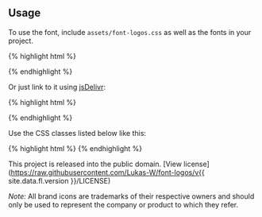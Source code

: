 
## Usage

To use the font, include `assets/font-logos.css` as well as the fonts in your project.

{% highlight html %}
<link href="/assets/stylesheets/font-logos.css" rel="stylesheet">
{% endhighlight %}

Or just link to it using [jsDelivr](https://jsdelivr.com/):

{% highlight html %}
<link href="//cdn.jsdelivr.net/gh/Lukas-W/font-logos@v{{ site.data.fl.version }}/assets/font-logos.css" rel="stylesheet">
{% endhighlight %}

Use the CSS classes listed below like this:

{% highlight html %}
<i class="fl-archlinux"></i>
{% endhighlight %}

This project is released into the public domain. [View license](https://raw.githubusercontent.com/Lukas-W/font-logos/v{{ site.data.fl.version }}/LICENSE)

*Note:* All brand icons are trademarks of their respective owners and should only be used to represent the company or product to which they refer.
